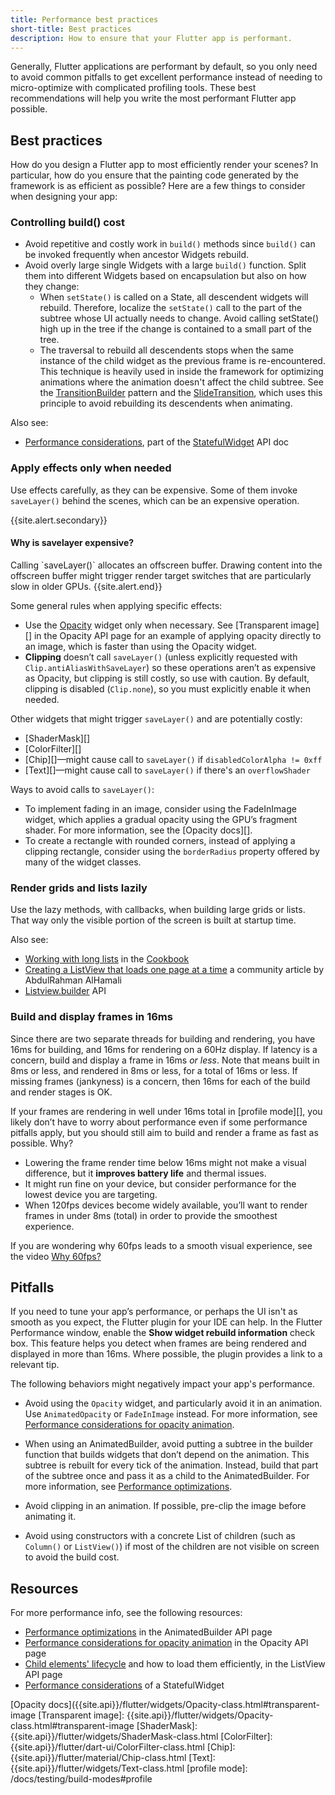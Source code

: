 ```yaml
---
title: Performance best practices
short-title: Best practices
description: How to ensure that your Flutter app is performant.
---
```


Generally, Flutter applications are performant by default,
so you only need to avoid common pitfalls to get excellent performance
instead of needing to micro-optimize with complicated profiling tools.
These best recommendations will help you write the most performant
Flutter app possible.

## Best practices

How do you design a Flutter app to most efficiently render your scenes?
In particular, how do you ensure that the painting code generated by the
framework is as efficient as possible? Here are a few things to consider
when designing your app:

### Controlling build() cost

* Avoid repetitive and costly work in `build()` methods since `build()`
  can be invoked frequently when ancestor Widgets rebuild.
* Avoid overly large single Widgets with a large `build()` function. 
  Split them into different Widgets based on encapsulation but also on how
  they change: 
  * When `setState()` is called on a State, all descendent widgets will 
    rebuild. Therefore, localize the `setState()` call to the part of 
    the subtree whose UI actually needs to change. Avoid calling 
    setState() high up in the tree if the change is contained to a small 
    part of the tree.
  * The traversal to rebuild all descendents stops when the same instance
    of the child widget as the previous frame is re-encountered. This 
    technique is heavily used in inside the framework for optimizing 
    animations where the animation doesn't affect the child subtree. See
    the [TransitionBuilder][] pattern and the [SlideTransition][],
    which uses this principle to avoid rebuilding its descendents when 
    animating.

Also see:

* [Performance considerations][], part of the [StatefulWidget][] API doc

### Apply effects only when needed

Use effects carefully, as they can be expensive. Some of them invoke
`saveLayer()` behind the scenes, which can be an expensive operation.

{{site.alert.secondary}}
  <h4>Why is savelayer expensive?</h4>
  Calling `saveLayer()` allocates an offscreen buffer. Drawing content
  into the offscreen buffer might trigger render target switches that
  are particularly slow in older GPUs.
{{site.alert.end}}

Some general rules when applying specific effects:

* Use the [Opacity][] widget only when necessary.
  See [Transparent image][] in the Opacity API page for an
  example of applying opacity directly to an image,
  which is faster than using the Opacity widget.
* **Clipping** doesn’t call `saveLayer()` (unless explicitly requested with
  `Clip.antiAliasWithSaveLayer`) so these operations aren’t as expensive
  as Opacity, but clipping is still costly, so use with caution. By default,
  clipping is disabled (`Clip.none`), so you must explicitly enable it when
  needed. 

Other widgets that might trigger `saveLayer()` and are potentially costly:

* [ShaderMask][]
* [ColorFilter][]
* [Chip][]&mdash;might cause call to `saveLayer()` if
  `disabledColorAlpha != 0xff`
* [Text][]&mdash;might cause call to `saveLayer()`
  if there's an `overflowShader`

Ways to avoid calls to `saveLayer()`:

* To implement fading in an image, consider using the FadeInImage widget,
  which applies a gradual opacity using the GPU’s fragment shader.
  For more information, see the [Opacity docs][].
* To create a rectangle with rounded corners, instead of applying a
  clipping rectangle, consider using the `borderRadius` property offered
  by many of the widget classes.

### Render grids and lists lazily

Use the lazy methods, with callbacks, when building large grids or lists.
That way only the visible portion of the screen is built at startup time.

Also see:

* [Working with long lists][] in the [Cookbook][]
* [Creating a ListView that loads one page at a time][]
  a community article by AbdulRahman AlHamali
* [Listview.builder][] API

###  Build and display frames in 16ms

Since there are two separate threads for building and rendering, you
have 16ms for building, and 16ms for rendering on a 60Hz display.
If latency is a concern, build and display a frame in 16ms _or less_.
Note that means built in 8ms or less,
and rendered in 8ms or less, for a total of 16ms or less.
If missing frames (jankyness) is a concern, then 16ms for each of
the build and render stages is OK.

If your frames are rendering in well under 16ms total in
[profile mode][],
you likely don’t have to worry about performance even if some
performance pitfalls apply, but you should still aim to build and
render a frame as fast as possible. Why?

* Lowering the frame render time below 16ms might not make a visual
  difference, but it **improves battery life** and thermal issues.
* It might run fine on your device, but consider performance for the
  lowest device you are targeting.
* When 120fps devices become widely available, you’ll want to render frames
  in under 8ms (total) in order to provide the smoothest experience.

If you are wondering why 60fps leads to a smooth visual experience,
see the video [Why 60fps?][]

## Pitfalls

If you need to tune your app’s performance, or perhaps the UI isn't as
smooth as you expect, the Flutter plugin for your IDE can help.
In the Flutter Performance window, enable the **Show widget rebuild
information** check box. This feature helps you detect when 
frames are being rendered and displayed in more than 16ms.
Where possible, the plugin provides a link to a relevant tip.

The following behaviors might negatively impact your app's performance.

* Avoid using the `Opacity` widget, and particularly avoid it in an animation.
  Use `AnimatedOpacity` or `FadeInImage` instead.
  For more information,
  see [Performance considerations for opacity animation][].

* When using an AnimatedBuilder, avoid putting a subtree in the builder
  function that builds widgets that don’t depend on the animation.
  This subtree is rebuilt for every tick of the animation.
  Instead, build that part of the subtree once and pass it as a child to
  the AnimatedBuilder. For more information, see [Performance optimizations][].

* Avoid clipping in an animation. If possible, pre-clip the image before
  animating it.

* Avoid using constructors with a concrete List of children (such as
  `Column()` or `ListView()`) if most of the children are not visible
  on screen to avoid the build cost.

## Resources

For more performance info, see the following resources:

* [Performance optimizations][] in the AnimatedBuilder API page
* [Performance considerations for opacity animation][] in the Opacity API page
* [Child elements' lifecycle][] and how to load them efficiently,
  in the ListView API page
* [Performance considerations][] of a StatefulWidget


[Performance optimizations]: {{site.api}}/flutter/widgets/AnimatedBuilder-class.html#performance-optimizations
[Performance considerations for opacity animation]: {{site.api}}/flutter/widgets/Opacity-class.html#performance-considerations-for-opacity-animation
[Performance considerations]: {{site.api}}/flutter/widgets/StatefulWidget-class.html#performance-considerations
[Child elements' lifecycle]: {{site.api}}/flutter/widgets/ListView-class.html#child-elements-lifecycle
[Performance considerations]: {{site.api}}/flutter/widgets/StatefulWidget-class.html#performance-considerations
[Why 60fps?]: https://www.youtube.com/watch?v=CaMTIgxCSqU
[Working with long lists]: /cookbook/lists/long-lists
[Cookbook]: /cookbook
[Creating a ListView that loads one page at a time]: {{site.medium}}/saugo360/flutter-creating-a-listview-that-loads-one-page-at-a-time-c5c91b6fabd3
[Listview.builder]: {{site.api}}/flutter/widgets/ListView/ListView.builder.html
[StatefulWidget]: {{site.api}}/flutter/widgets/StatefulWidget-class.html
[TransitionBuilder]: ({{site.api}}/flutter/widgets/TransitionBuilder.html)
[SlideTransition]: https://github.com/xster/flutter/blob/9da3df5ba4e4cac46620e153bdf972ebde25bd58/packages/flutter/lib/src/widgets/transitions.dart#L229
[Opacity]: {{site.api}}/flutter/widgets/Opacity-class.html
[Opacity docs]({{site.api}}/flutter/widgets/Opacity-class.html#transparent-image
[Transparent image]: {{site.api}}/flutter/widgets/Opacity-class.html#transparent-image
[ShaderMask]: {{site.api}}/flutter/widgets/ShaderMask-class.html
[ColorFilter]: {{site.api}}/flutter/dart-ui/ColorFilter-class.html
[Chip]: {{site.api}}/flutter/material/Chip-class.html
[Text]: {{site.api}}/flutter/widgets/Text-class.html
[profile mode]: /docs/testing/build-modes#profile

